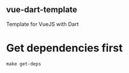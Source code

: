 vue-dart-template
---

Template for VueJS with Dart

# Get dependencies first
```
make get-deps
```
